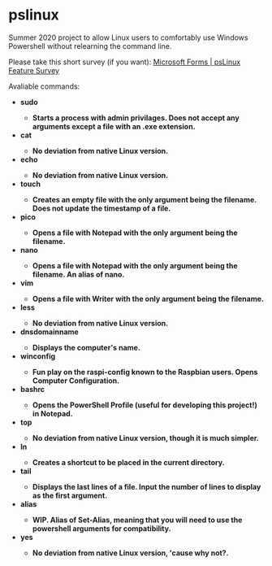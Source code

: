 # pslinux
Summer 2020 project to allow Linux users to comfortably use Windows Powershell without relearning the command line.


Please take this short survey (if you want): <a href="https://forms.office.com/Pages/ResponsePage.aspx?id=YJmPXVzLYEKh9M8Osiq6NnBuWPZqA_RGpDA6KN7De4ZUQkVVUzVUMVZPVVhOTFBQVTZRSVNCSTJXVy4u">Microsoft Forms | psLinux Feature Survey</a>

<!DOCTYPE html>
Avaliable commands:
<style type="text/css">
  li {
  font-weight: bold
  }
  </style>
<ul>
<li>sudo</li>
  <ul><li>Starts a process with admin privilages. Does not accept any arguments except a file with an .exe extension.</li></ul>
<li>cat </li>
  <ul><li>No deviation from native Linux version.</li></ul>
<li>echo</li>
  <ul><li>No deviation from native Linux version.</li></ul>
<li>touch</li>
  <ul><li>Creates an empty file with the only argument being the filename. Does not update the timestamp of a file.</li></ul>
<li>pico</li>
  <ul><li>Opens a file with Notepad with the only argument being the filename.</li></ul>
<li>nano </li>
  <ul><li>Opens a file with Notepad with the only argument being the filename. An alias of nano.</li></ul>
<li>vim</li>
  <ul><li>Opens a file with Writer with the only argument being the filename.</li></ul>
<li>less</li>
  <ul><li>No deviation from native Linux version.</li></ul>
<li>dnsdomainname</li>
  <ul><li>Displays the computer's name.</li></ul>
<li>winconfig</li>
   <ul><li>Fun play on the raspi-config known to the Raspbian users. Opens Computer Configuration.</li></ul>
<li>bashrc</li>
   <ul><li>Opens the PowerShell Profile (useful for developing this project!) in Notepad.</li></ul>
<li>top</li>
  <ul><li>No deviation from native Linux version, though it is much simpler.</li></ul>
<li>ln</li>
   <ul><li>Creates a shortcut to be placed in the current directory.</li></ul>
<li>tail</li>
  <ul><li>Displays the last lines of a file. Input the number of lines to display as the first argument.</li></ul>
<li>alias</li>
  <ul><li>WIP. Alias of Set-Alias, meaning that you will need to use the powershell arguments for compatibility.</li></ul>
<li>yes</li>
  <ul><li>No deviation from native Linux version, 'cause why not?.</li></ul>
  </ul>

</html>
